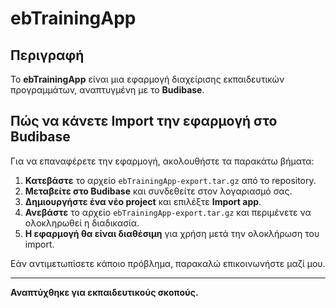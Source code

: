 # ebTrainingApp  

## Περιγραφή  
Το **ebTrainingApp** είναι μια εφαρμογή διαχείρισης εκπαιδευτικών προγραμμάτων, αναπτυγμένη με το **Budibase**.  

## Πώς να κάνετε Import την εφαρμογή στο Budibase  
Για να επαναφέρετε την εφαρμογή, ακολουθήστε τα παρακάτω βήματα:  

1. **Κατεβάστε** το αρχείο `ebTrainingApp-export.tar.gz` από το repository.  
2. **Μεταβείτε στο Budibase** και συνδεθείτε στον λογαριασμό σας.  
3. **Δημιουργήστε ένα νέο project** και επιλέξτε **Import app**.  
4. **Ανεβάστε** το αρχείο `ebTrainingApp-export.tar.gz` και περιμένετε να ολοκληρωθεί η διαδικασία.  
5. **Η εφαρμογή θα είναι διαθέσιμη** για χρήση μετά την ολοκλήρωση του import.  

Εάν αντιμετωπίσετε κάποιο πρόβλημα, παρακαλώ επικοινωνήστε μαζί μου.  

---
**Αναπτύχθηκε για εκπαιδευτικούς σκοπούς.**  

